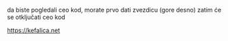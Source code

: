 da biste pogledali ceo kod, morate prvo dati zvezdicu (gore desno) zatim će se otključati ceo kod

https://kefalica.net
